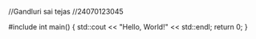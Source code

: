 //Gandluri sai tejas
//24070123045

#include <iostream>
int main() {
    std::cout << "Hello, World!" << std::endl;
    return 0;
}

